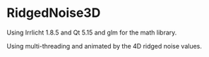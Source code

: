 # RidgedNoise3D

Using Irrlicht 1.8.5 and Qt 5.15 and glm for the math library.

Using multi-threading and animated by the 4D ridged noise values.
